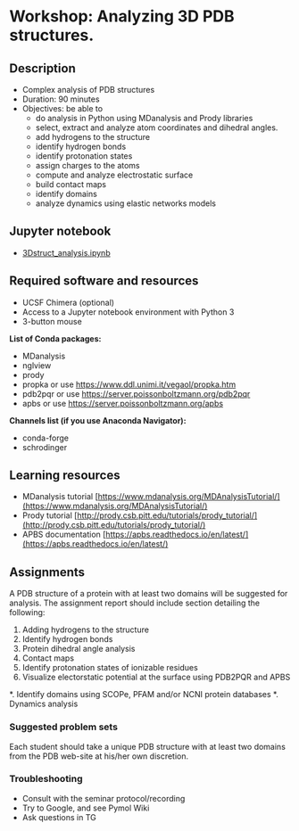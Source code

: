 # Workshop: Analyzing 3D PDB structures.

## Description
- Complex analysis of PDB structures
- Duration: 90 minutes
- Objectives: be able to 
    - do analysis in Python using MDanalysis and Prody libraries
    - select, extract and analyze atom coordinates and dihedral angles.
    - add hydrogens to the structure
    - identify hydrogen bonds
    - identify protonation states
    - assign charges to the atoms
    - compute and analyze electrostatic surface
    - build contact maps
    - identify domains
    - analyze dynamics using elastic networks models

## Jupyter notebook
- [3Dstruct_analysis.ipynb](3Dstruct_analysis.ipynb)
## Required software and resources
- UCSF Chimera (optional)
- Access to a Jupyter notebook environment with Python 3
- 3-button mouse

**List of Conda packages:**
- MDanalysis 
- nglview  
- prody 
- propka or use https://www.ddl.unimi.it/vegaol/propka.htm 
- pdb2pqr or use https://server.poissonboltzmann.org/pdb2pqr
- apbs or use https://server.poissonboltzmann.org/apbs

**Channels list (if you use Anaconda Navigator):**
- conda-forge
- schrodinger 

## Learning resources
- MDanalysis tutorial [https://www.mdanalysis.org/MDAnalysisTutorial/](https://www.mdanalysis.org/MDAnalysisTutorial/)
- Prody tutorial [http://prody.csb.pitt.edu/tutorials/prody_tutorial/](http://prody.csb.pitt.edu/tutorials/prody_tutorial/)
- APBS documentation [https://apbs.readthedocs.io/en/latest/](https://apbs.readthedocs.io/en/latest/)


## Assignments

A  PDB structure of a protein with at least two domains  will be suggested for analysis.
The assignment report should include section detailing the following:

1. Adding hydrogens to the structure
2. Identify hydrogen bonds
3. Protein dihedral angle analysis
4. Contact maps
5. Identify protonation states of ionizable residues
6. Visualize electorstatic potential at the surface using PDB2PQR and APBS

*. Identify domains using SCOPe, PFAM and/or NCNI protein databases
*. Dynamics analysis

### Suggested problem sets
Each student should take a unique PDB structure with at least two domains from the PDB web-site at his/her own discretion.

### Troubleshooting
- Consult with the seminar protocol/recording
- Try to Google, and see Pymol Wiki
- Ask questions in TG

